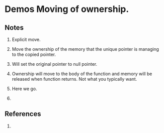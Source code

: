 # Demos Moving of ownership.

## Notes
1. Explicit move. 
2. Move the ownership of the memory that the unique pointer is managing to the copied pointer.
3. Will set the original pointer to null pointer.
4. Ownership will move to the body of the function and memory will be released when function returns. Not what you typically want.


3. Here we go.

4. 

## References

1. 

